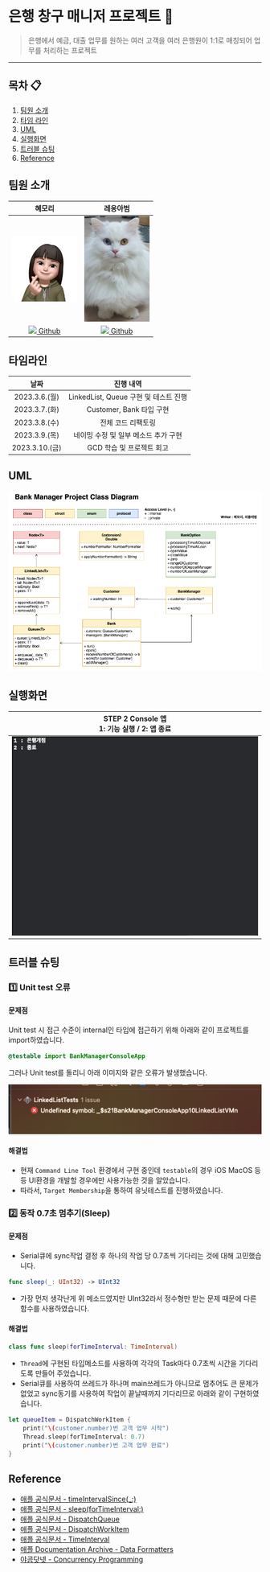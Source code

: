# 은행 창구 매니저 프로젝트 🏦
> 은행에서 예금, 대출 업무를 원하는 여러 고객을 여러 은행원이 1:1로 매칭되어 업무를 처리하는 프로젝트
---
## 목차 📋
1. [팀원 소개](#팀원-소개)
2. [타임 라인](#타임라인)
3. [UML](#uml)
4. [실행화면](#실행화면)
5. [트러블 슈팅](#트러블-슈팅)
6. [Reference](#reference)

## 팀원 소개

| 혜모리 | 레옹아범 |
|:----:| :----: |
|<div width="130" height="200"><img src="https://github.com/hyemory/ios-bank-manager/blob/step3/images/hyemory.png?raw=true" width="130" height="130"/></div>|<div width="130" height="200"><img src="https://github.com/hyemory/ios-bank-manager/blob/step3/images/leon.jpeg?raw=true" width="130"></div>|
| [<img src="https://i.imgur.com/IOAJpzu.png" width="22"/> Github](https://github.com/hyemory) | [<img src="https://i.imgur.com/IOAJpzu.png" width="22"/> Github](https://github.com/fatherLeon) |

## 타임라인

|날짜|진행 내역|
|:-:|:-:|
|2023.3.6.(월)|LinkedList, Queue 구현 및 테스트 진행|
|2023.3.7.(화)|Customer, Bank 타입 구현|
|2023.3.8.(수)|전체 코드 리팩토링|
|2023.3.9.(목)|네이밍 수정 및 일부 메소드 추가 구현|
|2023.3.10.(금)|GCD 학습 및 프로젝트 회고|

## UML

![](https://github.com/hyemory/ios-bank-manager/blob/step3/images/BankManager.png?raw=true)

## 실행화면

|STEP 2 Console 앱 <br/> 1: 기능 실행 / 2: 앱 종료|
|:-:|
|![](https://github.com/hyemory/ios-bank-manager/blob/step3/images/step2_%EC%8B%A4%ED%96%89%ED%99%94%EB%A9%B4.gif?raw=true)|

## 트러블 슈팅

### 1️⃣ Unit test 오류

#### 문제점

Unit test 시 접근 수준이 internal인 타입에 접근하기 위해 아래와 같이 프로젝트를 import하였습니다.

``` swift
@testable import BankManagerConsoleApp
```

그러나 Unit test를 돌리니 아래 이미지와 같은 오류가 발생했습니다.

![](https://github.com/hyemory/ios-bank-manager/blob/step3/images/error.png?raw=true)

#### 해결법

* 현재 `Command Line Tool` 환경에서 구현 중인데 `testable`의 경우 iOS MacOS 등등 UI환경을 개발할 경우에만 사용가능한 것을 알았습니다.
* 따라서, `Target Membership`을 통하여 유닛테스트를 진행하였습니다.

### 2️⃣ 동작 0.7초 멈추기(Sleep)

#### 문제점
* Serial큐에 sync작업 결정 후 하나의 작업 당 0.7초씩 기다리는 것에 대해 고민했습니다.
```swift
func sleep(_: UInt32) -> UInt32
```
* 가장 먼저 생각난게 위 메소드였지만 UInt32라서 정수형만 받는 문제 때문에 다른 함수를 사용하였습니다.

#### 해결법

```swift
class func sleep(forTimeInterval: TimeInterval)
```

* `Thread`에 구현된 타입메소드를 사용하여 각각의 Task마다 0.7초씩 시간을 기다리도록 만들어 주었습니다.
* Serial큐를 사용하여 쓰레드가 하나며 main쓰레드가 아니므로 멈추어도 큰 문제가 없었고 sync동기를 사용하여 작업이 끝날때까지 기다리므로 아래와 같이 구현하였습니다.

```swift
let queueItem = DispatchWorkItem {
    print("\(customer.number)번 고객 업무 시작")
    Thread.sleep(forTimeInterval: 0.7)
    print("\(customer.number)번 고객 업무 완료")
}
```

## Reference

- [애플 공식문서 - timeIntervalSince(_:)](https://developer.apple.com/documentation/foundation/date/1779636-timeintervalsince)
- [애플 공식문서 - sleep(forTimeInterval:)](https://developer.apple.com/documentation/foundation/thread/1413673-sleep)
- [애플 공식문서 - DispatchQueue](https://developer.apple.com/documentation/dispatch/dispatchqueue)
- [애플 공식문서 - DispatchWorkItem](https://developer.apple.com/documentation/dispatch/dispatchworkitem)
- [애플 공식문서 - TimeInterval](https://developer.apple.com/documentation/foundation/timeinterval)
- [애플 Documentation Archive - Data Formatters](https://developer.apple.com/library/archive/documentation/Cocoa/Conceptual/DataFormatting/Articles/dfDateFormatting10_4.html#//apple_ref/doc/uid/TP40002369-SW10)
- [야곰닷넷 - Concurrency Programming](https://yagom.net/courses/%EB%8F%99%EC%8B%9C%EC%84%B1-%ED%94%84%EB%A1%9C%EA%B7%B8%EB%9E%98%EB%B0%8D-concurrency-programming/)
